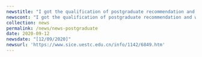 ```yaml
---
newstitle: "I got the qualification of postgraduate recommendation and was admitted by UESTC. I will start a new journey soon."
newscont: "I got the qualification of postgraduate recommendation and was admitted by UESTC. I will start a new journey soon."
collection: news
permalink: /news/news-postgraduate 
date: 2020-09-12
newsdate: "[12/09/2020]"
newsurl: 'https://www.sice.uestc.edu.cn/info/1142/6849.htm'
---
```


